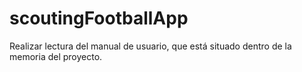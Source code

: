 # scoutingFootballApp

Realizar lectura del manual de usuario, que está situado dentro de la memoria del proyecto.
